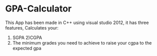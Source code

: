 # GPA-Calculator
This App has been made in C++ using visual studio 2012, it has three features, Calculates your:
1) SGPA
2)CGPA
3) The minimum grades you need to achieve to raise your cgpa to the expected gpa
